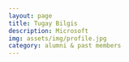 ```yaml
---
layout: page
title: Tugay Bilgis
description: Microsoft
img: assets/img/profile.jpg
category: alumni & past members
---
```

